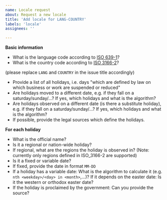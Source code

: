 ```yaml
---
name: Locale request
about: Request a new locale
title: 'Add locale for LANG-COUNTRY'
labels: 'locale'
assignees: ''

---
```


**Basic information**
* What is the language code according to [ISO 639-1](https://en.wikipedia.org/wiki/List_of_ISO_639-1_codes)?
* What is the country code according to [ISO 3166-2](https://en.wikipedia.org/wiki/ISO_3166-2)?

(please replace `LANG` and `COUNTRY` in the issue title accordingly)

* Provide a list of all holidays, i.e. days "which are defined by law on which business or work are suspended or reduced"
* Are holidays moved to a different date, e.g. if they fall on a saturday/sunday/...? If yes, which holidays and what is the algorithm?
* Are holidays observed on a different date (is there a substitute holiday), e.g. if they fall on a saturday/sunday/...? If yes, which holidays and what is the algorithm?
* If possible, provide the legal sources which define the holidays.

**For each holiday**
* What is the official name?
* Is it a regional or nation-wide holiday?
* If regional, what are the regions the holiday is observed in? (Note: currently only regions defined in ISO_3166-2 are supported)
* Is it a fixed or variable date?
* If fixed, provide the date in format `MM-DD`
* If a holiday has a variable date: What is the algorithm to calculate it (e.g. `nth <weekday>/<day> in <month>`,...)? If it depends on the easter date: Is it the western or orthodox easter date?
* If the holiday is proclaimed by the government: Can you provide the source?
